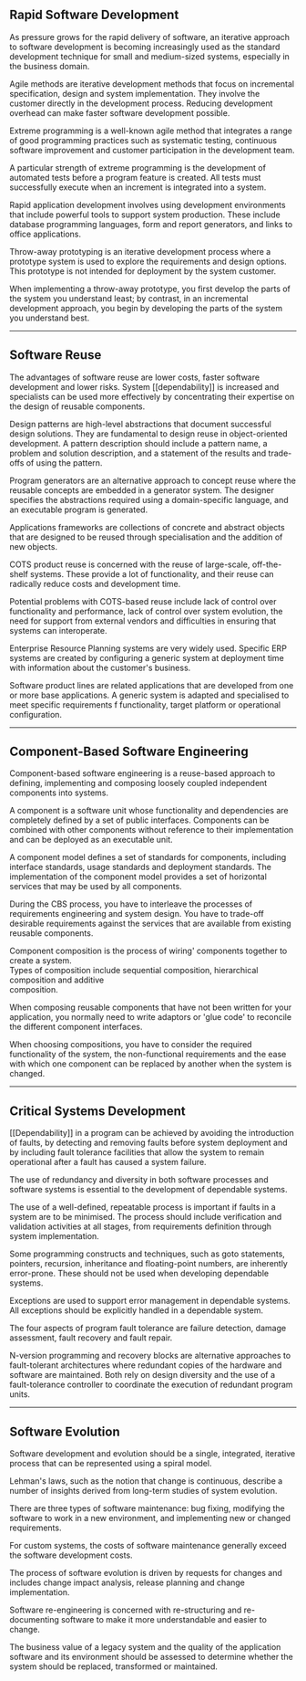 ## Rapid Software Development
As pressure grows for the rapid delivery of software, an iterative approach to software development is becoming increasingly used as the standard development technique for small and medium-sized systems, especially in the business domain.

Agile methods are iterative development methods that focus on incremental specification, design and system implementation. They involve the customer directly in the development process. Reducing development overhead can make faster software development possible.  

Extreme programming is a well-known agile method that integrates a range of good programming practices such as systematic testing, continuous software improvement and customer participation in the development team.

A particular strength of extreme programming is the development of automated tests before a program feature is created. All tests must successfully execute when an increment is integrated into a system.

Rapid application development involves using development environments that include powerful tools to support system production. These include database programming languages, form and report generators, and links to office applications.

Throw-away prototyping is an iterative development process where a prototype system is used to explore the requirements and design options. This prototype is not intended for deployment by the system customer.

When implementing a throw-away prototype, you first develop the parts of the system you understand least; by contrast, in an incremental development approach, you begin by developing the parts of the system you understand best.

---
## Software Reuse
The advantages of software reuse are lower costs, faster software development and lower risks. System [[dependability]] is increased and specialists can be used more effectively by concentrating their expertise on the design of reusable components.

Design patterns are high-level abstractions that document successful design solutions. They are fundamental to design reuse in object-oriented development. A pattern description should include a pattern name, a problem and solution description, and a statement of the results and trade-offs of using the pattern.

Program generators are an alternative approach to concept reuse where the reusable concepts are embedded in a generator system. The designer specifies the abstractions required using a domain-specific language, and an executable program is generated.

Applications frameworks are collections of concrete and abstract objects that are designed to be reused through specialisation and the addition of new objects.  

COTS product reuse is concerned with the reuse of large-scale, off-the-shelf systems. These provide a lot of functionality, and their reuse can radically reduce costs and development time.

Potential problems with COTS-based reuse include lack of control over functionality and performance, lack of control over system evolution, the need for support from external vendors and difficulties in ensuring that systems can interoperate.
  
Enterprise Resource Planning systems are very widely used. Specific ERP systems are created by configuring a generic system at deployment time with information about the customer's business.

Software product lines are related applications that are developed from one or more base applications. A generic system is adapted and specialised to meet specific requirements f functionality, target platform or operational configuration.

----
## Component-Based Software Engineering
Component-based software engineering is a reuse-based approach to defining, implementing and composing loosely coupled independent components into systems.

A component is a software unit whose functionality and dependencies are completely defined by a set of public interfaces. Components can be combined with other components without reference to their implementation and can be deployed as an executable unit.

A component model defines a set of standards for components, including interface standards, usage standards and deployment standards. The implementation of the component model provides a set of horizontal services that may be used by all components.  

During the CBS process, you have to interleave the processes of requirements engineering and system design. You have to trade-off desirable requirements against the services that are available from existing reusable components.  

Component composition is the process of wiring' components together to create a system.  
Types of composition include sequential composition, hierarchical composition and additive  
composition.

When composing reusable components that have not been written for your application, you normally need to write adaptors or 'glue code' to reconcile the different component interfaces.

When choosing compositions, you have to consider the required functionality of the system, the non-functional requirements and the ease with which one component can be replaced by another when the system is changed.

---
## Critical Systems Development
[[Dependability]] in a program can be achieved by avoiding the introduction of faults, by detecting and removing faults before system deployment and by including fault tolerance facilities that allow the system to remain operational after a fault has caused a system failure.

The use of redundancy and diversity in both software processes and software systems is essential to the development of dependable systems.

The use of a well-defined, repeatable process is important if faults in a system are to be minimised. The process should include verification and validation activities at all stages, from requirements definition through system implementation.

Some programming constructs and techniques, such as goto statements, pointers, recursion, inheritance and floating-point numbers, are inherently error-prone. These should not be used when developing dependable systems.

Exceptions are used to support error management in dependable systems. All exceptions should be explicitly handled in a dependable system.

The four aspects of program fault tolerance are failure detection, damage assessment, fault recovery and fault repair.

N-version programming and recovery blocks are alternative approaches to fault-tolerant architectures where redundant copies of the hardware and software are maintained. Both rely on design diversity and the use of a fault-tolerance controller to coordinate the execution of redundant program units.

---
## Software Evolution
Software development and evolution should be a single, integrated, iterative process that can be represented using a spiral model.

Lehman's laws, such as the notion that change is continuous, describe a number of insights derived from long-term studies of system evolution.

There are three types of software maintenance: bug fixing, modifying the software to work in a new environment, and implementing new or changed requirements.

For custom systems, the costs of software maintenance generally exceed the software development costs.

The process of software evolution is driven by requests for changes and includes change impact analysis, release planning and change implementation.

Software re-engineering is concerned with re-structuring and re-documenting software to make it more understandable and easier to change.

The business value of a legacy system and the quality of the application software and its environment should be assessed to determine whether the system should be replaced, transformed or maintained.
